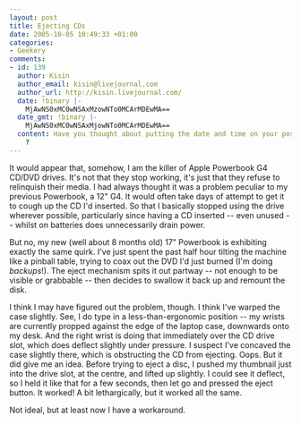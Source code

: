 ```yaml
---
layout: post
title: Ejecting CDs
date: 2005-10-05 10:49:33 +01:00
categories:
- Geekery
comments:
- id: 139
  author: Kisin
  author_email: kisin@livejournal.com
  author_url: http://kisin.livejournal.com/
  date: !binary |-
    MjAwNS0xMC0wNSAxMzowNTo0MCArMDEwMA==
  date_gmt: !binary |-
    MjAwNS0xMC0wNSAxMjowNTo0MCArMDEwMA==
  content: Have you thought about putting the date and time on your posts as well
    ?
---
```

It would appear that, somehow, I am the killer of Apple Powerbook G4 CD/DVD drives.  It's not that they stop working, it's just that they refuse to relinquish their media.  I had always thought it was a problem peculiar to my previous Powerbook, a 12" G4.  It would often take days of attempt to get it to cough up the CD I'd inserted.  So that I basically stopped using the drive wherever possible, particularly since having a CD inserted -- even unused -- whilst on batteries does unnecessarily drain power.

But no, my new (well about 8 months old) 17" Powerbook is exhibiting exactly the same quirk.  I've just spent the past half hour tilting the machine like a pinball table, trying to coax out the DVD I'd just burned (I'm doing <em>backups</em>!).  The eject mechanism spits it out partway -- not enough to be visible or grabbable -- then decides to swallow it back up and remount the disk.

I think I may have figured out the problem, though.  I think I've warped the case slightly.  See, I do type in a less-than-ergonomic position -- my wrists are currently propped against the edge of the laptop case, downwards onto my desk.  And the right wrist is doing that immediately over the CD drive slot, which does deflect slightly under pressure.  I suspect I've concaved the case slightly there, which is obstructing the CD from ejecting.  Oops.  But it did give me an idea.  Before trying to eject a disc, I pushed my thumbnail just into the drive slot, at the centre, and lifted up slightly.  I could see it deflect, so I held it like that for a few seconds, then let go and pressed the eject button.  It worked!  A bit lethargically, but it worked all the same.

Not ideal, but at least now I have a workaround.
